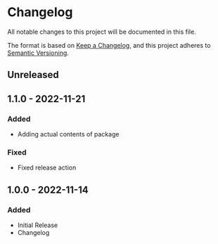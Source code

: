 # Changelog

All notable changes to this project will be documented in this file.

The format is based on [Keep a Changelog](https://keepachangelog.com/en/1.0.0/),
and this project adheres to [Semantic Versioning](https://semver.org/spec/v2.0.0.html).

## Unreleased

## 1.1.0 - 2022-11-21
### Added
- Adding actual contents of package

### Fixed
- Fixed release action

## 1.0.0 - 2022-11-14
### Added
- Initial Release
- Changelog
